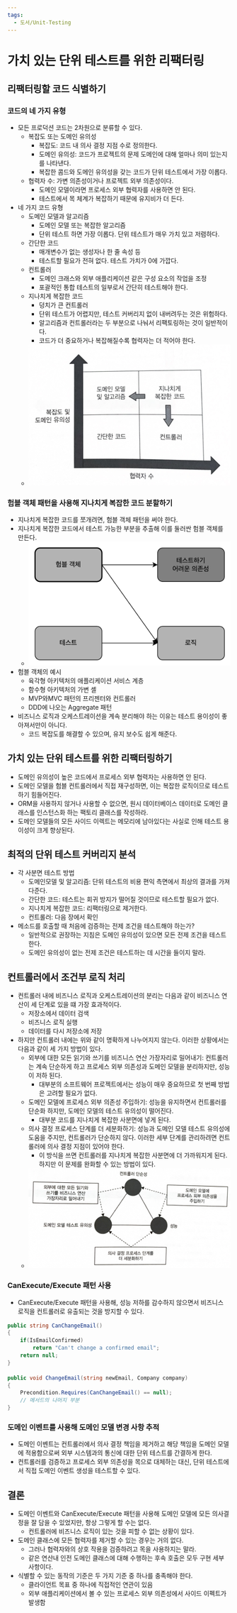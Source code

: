 ```yaml
---
tags:
  - 도서/Unit-Testing
---
```


# 가치 있는 단위 테스트를 위한 리팩터링

## 리팩터링할 코드 식별하기

### 코드의 네 가지 유형

- 모든 프로덕션 코드는 2차원으로 분류할 수 있다.
	- 복잡도 또는 도메인 유의성
		- 복잡도: 코드 내 의사 결정 지점 수로 정의한다.
		- 도메인 유의성: 코드가 프로젝트의 문제 도메인에 대해 얼마나 의미 있는지를 나타낸다.
		- 복잡한 콤드와 도메인 유의성을 갖는 코드가 단위 테스트에서 가장 이롭다.
	- 협력자 수: 가변 의존성이거나 프로젝트 외부 의존성이다.
		- 도메인 모델이라면 프로세스 외부 협력자를 사용하면 안 된다.
		- 테스트에서 목 체계가 복잡하기 때문에 유지비가 더 든다.
- 네 가지 코드 유형
	- 도메인 모델과 알고리즘
		- 도메인 모델 또는 복잡한 알고리즘
		- 단위 테스트 하면 가장 이롭다. 단위 테스트가 매우 가치 있고 저렴하다.
	- 간단한 코드
		- 매개변수가 없는 생성자나 한 줄 속성 등
		- 테스트할 필요가 전혀 없다. 테스트 가치가 0에 가깝다.
	- 컨트롤러
		- 도메인 크래스와 외부 애플리케이션 같은 구성 요소의 작업을 조정
		- 포괄적인 통합 테스트의 일부로서 간단히 테스트해야 한다.
	- 지나치게 복잡한 코드
		- 덩치가 큰 컨트롤러
		- 단위 테스트가 어렵지만, 테스트 커버리지 없이 내버려두는 것은 위험하다.
		- 알고리즘과 컨트롤러라는 두 부분으로 나눠서 리팩토링하는 것이 일반적이다.
		- 코드가 더 중요하거나 복잡해질수록 협력자는 더 적어야 한다.
	- ![](assets/Pasted%20image%2020231005112541.png)

### 험블 객체 패턴을 사용해 지나치게 복잡한 코드 분할하기

- 지나치게 복잡한 코드를 쪼개려면, 험블 객체 패턴을 써야 한다.
- 지나치게 복잡한 코드에서 테스트 가능한 부분을 추출해 이를 둘러싼 험블 객체를 만든다.
	- ![](assets/Pasted%20image%2020231005114408.png)
- 험블 객체의 예시
	- 육각형 아키텍처의 애플리케이션 서비스 계층
	- 함수형 아키텍처의 가변 셸
	- MVP와MVC 패턴의 프리젠터와 컨트롤러
	- DDD에 나오는 Aggregate 패턴
- 비즈니스 로직과 오케스트레이션을 계속 분리해야 하는 이유는 테스트 용이성이 좋아져서만이 아니다.
	- 코드 복잡도를 해결할 수 있으며, 유지 보수도 쉽게 해준다.

## 가치 있는 단위 테스트를 위한 리팩터링하기

- 도메인 유의성이 높은 코드에서 프로세스 외부 협력자는 사용하면 안 된다.
- 도메인 모델을 험블 컨트롤러에서 직접 재구성하면, 이는 복잡한 로직이므로 테스트하기 힘들어진다.
- ORM을 사용하지 않거나 사용할 수 없으면, 원시 데이터베이스 데이터로 도메인 클래스를 인스턴스화 하는 팩토리 클래스를 작성하라.
- 도메인 모델들의 모든 사이드 이렉트는 메모리에 남아있다는 사실로 인해 테스트 용이성이 크게 향상된다.

## 최적의 단위 테스트 커버리지 분석

- 각 사분면 테스트 방법
	- 도메인모델 및 알고리즘: 단위 테스트의 비용 편익 측면에서 최상의 결과를 가져다준다.
	- 간단한 코드: 테스트는 회귀 방지가 떨어질 것이므로 테스트할 필요가 없다.
	- 지나치게 복잡한 코드: 리팩터링으로 제거한다.
	- 컨트롤러: 다음 장에서 확인
- 메소드를 호출할 때 처음에 검증하는 전제 조건을 테스트해야 하는가?
	- 일반적으로 권장하는 지침은 도메인 유의성이 있으면 모든 전제 조건을 테스트한다.
	- 도메인 유의성이 없는 전제 조건은 테스트하는 데 시간을 들이지 말라.

## 컨트롤러에서 조건부 로직 처리

- 컨트롤러 내에 비즈니스 로직과 오케스트레이션의 분리는 다음과 같이 비즈니스 연산이 세 단계로 있을 떄 가장 효과적이다.
	- 저장소에서 데이터 검색
	- 비즈니스 로직 실행
	- 데이터를 다시 저장소에 저장
- 하지만 컨트롤러 내에는 위와 같이 명확하게 나누어지지 않는다. 이러한 상황에서는 다음과 같이 세 가지 방법이 있다.
	- 외부에 대한 모든 읽기와 쓰기를 비즈니스 연산 가장자리로 밀어내기: 컨트롤러는 계속 단순하게 하고 프로세스 외부 의존성과 도메인 모델을 분리하지만, 성능이 저하 된다.
		- 대부분의 소프트웨어 프로젝트에서는 성능이 매우 중요하므로 첫 번째 방법은 고려할 필요가 없다.
	- 도메인 모델에 프로세스 외부 의존성 주입하기: 성능을 유지하면서 컨트롤러를 단순화 하지만, 도메인 모델의 테스트 유의성이 떨어진다.
		- 대부분 코드를 지나치게 복잡한 사분면에 넣게 된다.
	- 의사 결정 프로세스 단계를 더 세분화하기: 성능과 도메인 모델 테스트 유의성에 도움을 주지만, 컨트롤러가 단순하지 않다. 이러한 세부 단계를 관리하려면 컨트롤러에 의사 결정 지점이 있어야 한다.
		- 이 방식을 쓰면 컨트롤러를 지나치게 복잡한 사분면에 더 가까워지게 된다. 하지만 이 문제를 완화할 수 있는 방법이 있다.
	- ![](assets/Pasted%20image%2020231018105442.png)

### CanExecute/Execute 패턴 사용

- CanExecute/Execute 패턴을 사용해, 성능 저하를 감수하지 않으면서 비즈니스 로직을 컨트롤러로 유출되는 것을 방지할 수 있다.

```c#
public string CanChangeEmail()
{
	if(IsEmailConfirmed)
		return "Can't change a confirmed email";
	return null;
}

public void ChangeEmail(string newEmail, Company company)
{
	Precondition.Requires(CanChangeEmail() == null);
	// 메서드의 나머지 부분
}
```

### 도메인 이벤트를 사용해 도메인 모델 변경 사항 추적

- 도메인 이벤트는 컨트롤러에서 의사 결정 책임을 제거하고 해당 책임을 도메인 모델에 적용함으로써 외부 시스템과의 통신에 대한 단위 테스트를 간결하게 한다.
- 컨트롤러를 검증하고 프로세스 외부 의존성을 목으로 대체하는 대신, 단위 테스트에서 직접 도메인 이벤트 생성을 테스트할 수 있다.

## 결론

- 도메인 이벤트와 CanExecute/Execute 패턴을 사용해 도메인 모델에 모든 의사결정을 잘 담을 수 있었지만, 항상 그렇게 할 수는 없다.
	- 컨트롤러에 비즈니스 로직이 있는 것을 피할 수 없는 상황이 있다.
- 도메인 클래스에 모든 협력자를 제거할 수 있는 경우는 거의 없다.
	- 그러나 협력자와의 상호 작용을 검증하려고 목을 사용하지는 말라.
	- 같은 연산내 인전 도메인 클래스에 대해 수행하는 후속 호출은 모두 구현 세부 사항이다.
- 식별할 수 있는 동작의 기준은 두 가지 기준 중 하나를 충족해야 한다.
	- 클라이언트 목표 중 하나에 직접적인 연관이 있음
	- 외부 애플리케이션에서 볼 수 있는 프로세스 외부 의존성에서 사이드 이펙트가 발생함
